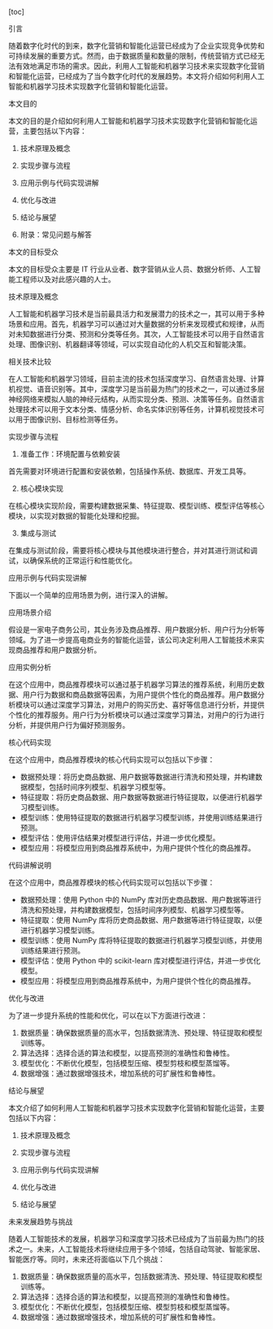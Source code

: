 
[toc]                    
                
                
引言

随着数字化时代的到来，数字化营销和智能化运营已经成为了企业实现竞争优势和可持续发展的重要方式。然而，由于数据质量和数量的限制，传统营销方式已经无法有效地满足市场的需求。因此，利用人工智能和机器学习技术来实现数字化营销和智能化运营，已经成为了当今数字化时代的发展趋势。本文将介绍如何利用人工智能和机器学习技术实现数字化营销和智能化运营。

本文目的

本文的目的是介绍如何利用人工智能和机器学习技术实现数字化营销和智能化运营，主要包括以下内容：

1. 技术原理及概念

2. 实现步骤与流程

3. 应用示例与代码实现讲解

4. 优化与改进

5. 结论与展望

6. 附录：常见问题与解答

本文的目标受众

本文的目标受众主要是 IT 行业从业者、数字营销从业人员、数据分析师、人工智能工程师以及对此感兴趣的人士。

技术原理及概念

人工智能和机器学习技术是当前最具活力和发展潜力的技术之一，其可以用于多种场景和应用。首先，机器学习可以通过对大量数据的分析来发现模式和规律，从而对未知数据进行分类、预测和分类等任务。其次，人工智能技术可以用于自然语言处理、图像识别、机器翻译等领域，可以实现自动化的人机交互和智能决策。

相关技术比较

在人工智能和机器学习领域，目前主流的技术包括深度学习、自然语言处理、计算机视觉、语音识别等。其中，深度学习是当前最为热门的技术之一，可以通过多层神经网络来模拟人脑的神经元结构，从而实现分类、预测、决策等任务。自然语言处理技术可以用于文本分类、情感分析、命名实体识别等任务，计算机视觉技术可以用于图像识别、目标检测等任务。

实现步骤与流程

1. 准备工作：环境配置与依赖安装

首先需要对环境进行配置和安装依赖，包括操作系统、数据库、开发工具等。

2. 核心模块实现

在核心模块实现阶段，需要构建数据采集、特征提取、模型训练、模型评估等核心模块，以实现对数据的智能化处理和挖掘。

3. 集成与测试

在集成与测试阶段，需要将核心模块与其他模块进行整合，并对其进行测试和调试，以确保系统的正常运行和性能优化。

应用示例与代码实现讲解

下面以一个简单的应用场景为例，进行深入的讲解。

应用场景介绍

假设是一家电子商务公司，其业务涉及商品推荐、用户数据分析、用户行为分析等领域。为了进一步提高电商业务的智能化运营，该公司决定利用人工智能技术来实现商品推荐和用户数据分析。

应用实例分析

在这个应用中，商品推荐模块可以通过基于机器学习算法的推荐系统，利用历史数据、用户行为数据和商品数据等因素，为用户提供个性化的商品推荐。用户数据分析模块可以通过深度学习算法，对用户的购买历史、喜好等信息进行分析，并提供个性化的推荐服务。用户行为分析模块可以通过深度学习算法，对用户的行为进行分析，并提供用户行为偏好预测服务。

核心代码实现

在这个应用中，商品推荐模块的核心代码实现可以包括以下步骤：

- 数据预处理：将历史商品数据、用户数据等数据进行清洗和预处理，并构建数据模型，包括时间序列模型、机器学习模型等。
- 特征提取：将历史商品数据、用户数据等数据进行特征提取，以便进行机器学习模型训练。
- 模型训练：使用特征提取的数据进行机器学习模型训练，并使用训练结果进行预测。
- 模型评估：使用评估结果对模型进行评估，并进一步优化模型。
- 模型应用：将模型应用到商品推荐系统中，为用户提供个性化的商品推荐。

代码讲解说明

在这个应用中，商品推荐模块的核心代码实现可以包括以下步骤：

- 数据预处理：使用 Python 中的 NumPy 库对历史商品数据、用户数据等进行清洗和预处理，并构建数据模型，包括时间序列模型、机器学习模型等。
- 特征提取：使用 NumPy 库将历史商品数据、用户数据等进行特征提取，以便进行机器学习模型训练。
- 模型训练：使用 NumPy 库将特征提取的数据进行机器学习模型训练，并使用训练结果进行预测。
- 模型评估：使用 Python 中的 scikit-learn 库对模型进行评估，并进一步优化模型。
- 模型应用：将模型应用到商品推荐系统中，为用户提供个性化的商品推荐。

优化与改进

为了进一步提升系统的性能和优化，可以在以下方面进行改进：

1. 数据质量：确保数据质量的高水平，包括数据清洗、预处理、特征提取和模型训练等。
2. 算法选择：选择合适的算法和模型，以提高预测的准确性和鲁棒性。
3. 模型优化：不断优化模型，包括模型压缩、模型剪枝和模型蒸馏等。
4. 数据增强：通过数据增强技术，增加系统的可扩展性和鲁棒性。

结论与展望

本文介绍了如何利用人工智能和机器学习技术实现数字化营销和智能化运营，主要包括以下内容：

1. 技术原理及概念

2. 实现步骤与流程

3. 应用示例与代码实现讲解

4. 优化与改进

5. 结论与展望

未来发展趋势与挑战

随着人工智能技术的发展，机器学习和深度学习技术已经成为了当前最为热门的技术之一。未来，人工智能技术将继续应用于多个领域，包括自动驾驶、智能家居、智能医疗等。同时，未来还将面临以下几个挑战：

1. 数据质量：确保数据质量的高水平，包括数据清洗、预处理、特征提取和模型训练等。
2. 算法选择：选择合适的算法和模型，以提高预测的准确性和鲁棒性。
3. 模型优化：不断优化模型，包括模型压缩、模型剪枝和模型蒸馏等。
4. 数据增强：通过数据增强技术，增加系统的可扩展性和鲁棒性。

